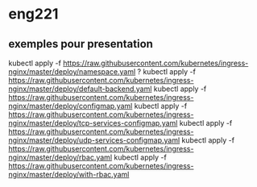 # eng221 
## exemples pour presentation
kubectl apply -f  https://raw.githubusercontent.com/kubernetes/ingress-nginx/master/deploy/namespace.yaml 
? kubectl apply -f https://raw.githubusercontent.com/kubernetes/ingress-nginx/master/deploy/default-backend.yaml 
kubectl apply -f https://raw.githubusercontent.com/kubernetes/ingress-nginx/master/deploy/configmap.yaml 
kubectl apply -f https://raw.githubusercontent.com/kubernetes/ingress-nginx/master/deploy/tcp-services-configmap.yaml 
kubectl apply -f https://raw.githubusercontent.com/kubernetes/ingress-nginx/master/deploy/udp-services-configmap.yaml 
kubectl apply -f https://raw.githubusercontent.com/kubernetes/ingress-nginx/master/deploy/rbac.yaml 
kubectl apply -f https://raw.githubusercontent.com/kubernetes/ingress-nginx/master/deploy/with-rbac.yaml 
